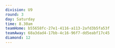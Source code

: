 ```yaml
---
division: U9
round: 3
day: Saturday
time: 8.30am
teamHome: b55658fc-27e1-4116-a113-2afd3b5fa53f
teamAway: 68a3dad4-17bb-4c16-96f7-dd5eabf17c45
diamond: 12
---
```

